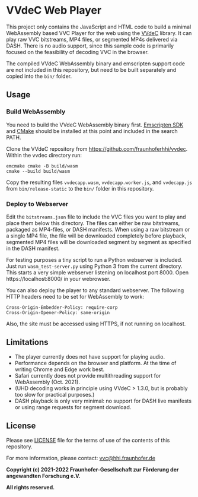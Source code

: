 # VVdeC Web Player

This project only contains the JavaScript and HTML code to build a minimal WebAssembly based VVC
Player for the web using the [VVdeC](https://github.com/fraunhoferhhi/vvdec) library. It can play
raw VVC bitstreams, MP4 files, or segmented MP4s delivered via DASH. There is no audio support,
since this sample code is primarily focused on the feasibility of decoding VVC in the browser.

The compiled VVdeC WebAssembly binary and emscripten support code are not included in this
repository, but need to be built separately and copied into the `bin/` folder.

## Usage

### Build WebAssembly

You need to build the VVdeC WebAssembly binary first. [Emscripten SDK](https://emscripten.org/) and
[CMake](http://www.cmake.org/) should be installed at this point and included in the search PATH.

Clone the VVdeC repository from https://github.com/fraunhoferhhi/vvdec. Within the vvdec directory
run:

    emcmake cmake -B build/wasm
    cmake --build build/wasm

Copy the resulting files `vvdecapp.wasm`, `vvdecapp.worker.js`, and `vvdecapp.js` from
`bin/release-static` to the `bin/` folder in this repository.

### Deploy to Webserver

Edit the `bitstreams.json` file to include the VVC files you want to play and place them below this
directory. The files can either be raw bitstreams, packaged as MP4-files, or DASH manifests. When
using a raw bitstream or a single MP4 file, the file will be downloaded completely before
playback, segmented MP4 files will be downloaded segment by segment as specified in the DASH
manifest.

For testing purposes a tiny script to run a Python webserver is included. Just run
`wasm_test-server.py` using Python 3 from the current directory. This starts a very simple webserver
listening on localhost port 8000. Open https://localhost:8000/ in your webrowser.

You can also deploy the player to any standard webserver. The following HTTP headers need to be set
for WebAssembly to work:

    Cross-Origin-Embedder-Policy: require-corp
    Cross-Origin-Opener-Policy: same-origin

Also, the site must be accessed using HTTPS, if not running on localhost.

## Limitations

* The player currently does not have support for playing audio.
* Performance depends on the browser and platform. At the time of writing Chrome and Edge work best.
* Safari currently does not provide multithreading support for WebAssembly (Oct. 2021).
* (UHD decoding works in principle using VVdeC > 1.3.0, but is probably too slow for practical
  purposes.)
* DASH playback is only very minimal: no support for DASH live manifests or using range requests for
  segment download.

## License

Please see [LICENSE](./LICENSE) file for the terms of use of the contents of this repository.

For more information, please contact: vvc@hhi.fraunhofer.de

**Copyright (c) 2021-2022 Fraunhofer-Gesellschaft zur Förderung der angewandten Forschung e.V.**

**All rights reserved.**

